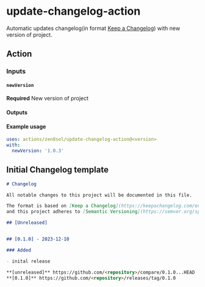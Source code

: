 # update-changelog-action

Automatic updates changelog(in format [Keep a Changelog](https://keepachangelog.com/en/1.0.0/)) with new version of project.

## Action
### Inputs

#### `newVersion`

**Required** New version of project

#### Outputs

#### Example usage

```yaml
uses: actions/zen8sol/update-changelog-action@<version>
with:
  newVersion: '1.0.3'
```

## Initial Changelog template

```markdown
# Changelog

All notable changes to this project will be documented in this file.

The format is based on [Keep a Changelog](https://keepachangelog.com/en/1.0.0/),
and this project adheres to [Semantic Versioning](https://semver.org/spec/v2.0.0.html).

## [Unreleased]


## [0.1.0] - 2023-12-10

### Added

- inital release

**[unreleased]** https://github.com/<repository>/compare/0.1.0...HEAD  
**[0.1.0]** https://github.com/<repository>/releases/tag/0.1.0  

```